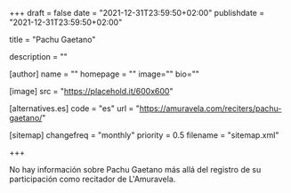 +++
draft = false
date = "2021-12-31T23:59:50+02:00"
publishdate = "2021-12-31T23:59:50+02:00"

title = "Pachu Gaetano"

description = ""

[author]
    name = ""
    homepage = ""
    image=""
    bio=""

[image]
    src = "https://placehold.it/600x600"

[alternatives.es]
    code = "es"
    url = "https://amuravela.com/reciters/pachu-gaetano/"

[sitemap]
  changefreq = "monthly"
  priority = 0.5
  filename = "sitemap.xml"


+++

No hay información sobre Pachu Gaetano más allá del registro de su participación como recitador de L'Amuravela.